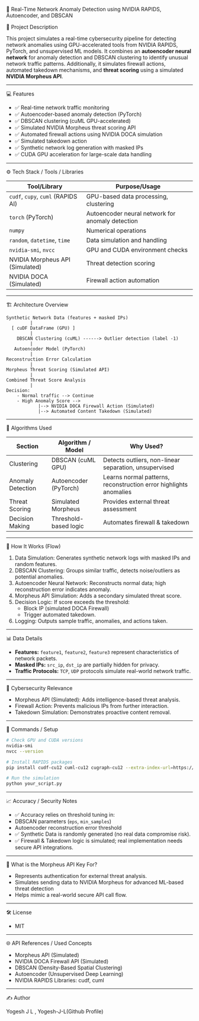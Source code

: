 🚀 Real-Time Network Anomaly Detection using NVIDIA RAPIDS, Autoencoder, and DBSCAN


📖 Project Description

  This project simulates a real-time cybersecurity pipeline for detecting network anomalies using GPU-accelerated tools from NVIDIA RAPIDS, PyTorch, and     unsupervised ML models. It combines an **autoencoder neural network** for anomaly detection and DBSCAN clustering to identify unusual network traffic patterns. Additionally, it simulates firewall actions, automated takedown mechanisms, and **threat scoring** using a simulated **NVIDIA Morpheus API**.

--------------------------------------------------------------

💻 Features

  - ✅ Real-time network traffic monitoring
  - ✅ Autoencoder-based anomaly detection (PyTorch)
  - ✅ DBSCAN clustering (cuML GPU-accelerated)
  - ✅ Simulated NVIDIA Morpheus threat scoring API
  - ✅ Automated firewall actions using NVIDIA DOCA simulation
  - ✅ Simulated takedown action
  - ✅ Synthetic network log generation with masked IPs
  - ✅ CUDA GPU acceleration for large-scale data handling

--------------------------------------------------------------

⚙️ Tech Stack / Tools / Libraries

  |  Tool/Library                       | Purpose/Usage                                    |
  | ----------------------------------- | ------------------------------------------------ |
  | `cudf`, `cupy`, `cuml` (RAPIDS AI)  | GPU-based data processing, clustering            |
  | `torch` (PyTorch)                   | Autoencoder neural network for anomaly detection |
  | `numpy`                             | Numerical operations                             |
  | `random`, `datetime`, `time`        | Data simulation and handling                     |
  | `nvidia-smi`, `nvcc`                | GPU and CUDA environment checks                  |
  | NVIDIA Morpheus API (Simulated)     | Threat detection scoring                         |
  | NVIDIA DOCA (Simulated)             | Firewall action automation                       |

---------------------------------------------------------------

🏗️ Architecture Overview

  ```
  Synthetic Network Data (features + masked IPs)
           |
    [ cuDF DataFrame (GPU) ]
           |
      DBSCAN Clustering (cuML) ------> Outlier detection (label -1)
           |
     Autoencoder Model (PyTorch)
           |
  Reconstruction Error Calculation
           |
  Morpheus Threat Scoring (Simulated API)
           |
  Combined Threat Score Analysis
           |
  Decision:
      - Normal traffic --> Continue
      - High Anomaly Score -->
              |--> NVIDIA DOCA Firewall Action (Simulated)
              |--> Automated Content Takedown (Simulated)
  ```

----------------------------------------------------

🧐 Algorithms Used

  | Section           | Algorithm / Model         | Why Used?                                                         |
  | ----------------- | ------------------------- | ----------------------------------------------------------------- |
  | Clustering        | DBSCAN (cuML GPU)         | Detects outliers, non-linear separation, unsupervised             |
  | Anomaly Detection | Autoencoder (PyTorch)     | Learns normal patterns, reconstruction error highlights anomalies |
  | Threat Scoring    | Simulated Morpheus        | Provides external threat assessment                               |
  | Decision Making   | Threshold-based logic     | Automates firewall & takedown                                     |

------------------------------------------------------

📝 How It Works (Flow)

  1. Data Simulation: Generates synthetic network logs with masked IPs and random features.
  2. DBSCAN Clustering: Groups similar traffic, detects noise/outliers as potential anomalies.
  3. Autoencoder Neural Network: Reconstructs normal data; high reconstruction error indicates anomaly.
  4. Morpheus API Simulation: Adds a secondary simulated threat score.
  5. Decision Logic: If score exceeds the threshold:
     - Block IP (simulated DOCA Firewall)
     - Trigger automated takedown.
  6. Logging: Outputs sample traffic, anomalies, and actions taken.

---------------------------------------------------------

📊 Data Details

  - **Features:** `feature1`, `feature2`, `feature3` represent characteristics of network packets.
  - **Masked IPs:** `src_ip`, `dst_ip` are partially hidden for privacy.
  - **Traffic Protocols:** `TCP`, `UDP` protocols simulate real-world network traffic.

----------------------------------------------------------

🔐 Cybersecurity Relevance

  - Morpheus API (Simulated): Adds intelligence-based threat analysis.
  - Firewall Action: Prevents malicious IPs from further interaction.
  - Takedown Simulation: Demonstrates proactive content removal.

-----------------------------------------------------------

🔎 Commands / Setup

  ```bash
  # Check GPU and CUDA versions
  nvidia-smi
  nvcc --version

  # Install RAPIDS packages
  pip install cudf-cu12 cuml-cu12 cugraph-cu12 --extra-index-url=https://pypi.ngc.nvidia.com

  # Run the simulation
  python your_script.py
  ```

------------------------------------------------------------

📈 Accuracy / Security Notes

  - ✅ Accuracy relies on threshold tuning in:
  - DBSCAN parameters (`eps`, `min_samples`)
  - Autoencoder reconstruction error threshold
  - ✅ Synthetic Data is randomly generated (no real data compromise risk).
  - ✅ Firewall & Takedown logic is simulated; real implementation needs secure API integrations.

-------------------------------------------------------------

🔐 What is the Morpheus API Key For?

  - Represents authentication for external threat analysis.
  - Simulates sending data to NVIDIA Morpheus for advanced ML-based threat detection
  - Helps mimic a real-world secure API call flow.

-------------------------------------------------------------

🛠️ License

  - MIT

------------------------------------------------------------

🌐 API References / Used Concepts

  - Morpheus API (Simulated)
  - NVIDIA DOCA Firewall API (Simulated)
  - DBSCAN (Density-Based Spatial Clustering)
  - Autoencoder (Unsupervised Deep Learning)
  - NVIDIA RAPIDS Libraries: cudf, cuml

-------------------------------------------------------------

✍️ Author

  Yogesh J L ,
  Yogesh-J-L(Github Profile)



